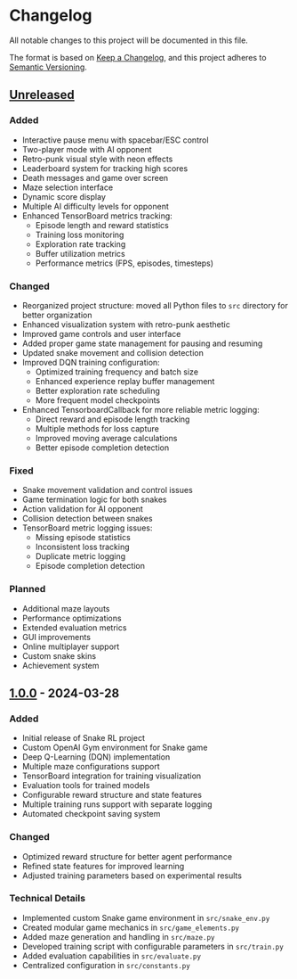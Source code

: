 # Changelog

All notable changes to this project will be documented in this file.

The format is based on [Keep a Changelog](https://keepachangelog.com/en/1.0.0/),
and this project adheres to [Semantic Versioning](https://semver.org/spec/v2.0.0.html).

## [Unreleased]
### Added
- Interactive pause menu with spacebar/ESC control
- Two-player mode with AI opponent
- Retro-punk visual style with neon effects
- Leaderboard system for tracking high scores
- Death messages and game over screen
- Maze selection interface
- Dynamic score display
- Multiple AI difficulty levels for opponent
- Enhanced TensorBoard metrics tracking:
  - Episode length and reward statistics
  - Training loss monitoring
  - Exploration rate tracking
  - Buffer utilization metrics
  - Performance metrics (FPS, episodes, timesteps)

### Changed
- Reorganized project structure: moved all Python files to `src` directory for better organization
- Enhanced visualization system with retro-punk aesthetic
- Improved game controls and user interface
- Added proper game state management for pausing and resuming
- Updated snake movement and collision detection
- Improved DQN training configuration:
  - Optimized training frequency and batch size
  - Enhanced experience replay buffer management
  - Better exploration rate scheduling
  - More frequent model checkpoints
- Enhanced TensorboardCallback for more reliable metric logging:
  - Direct reward and episode length tracking
  - Multiple methods for loss capture
  - Improved moving average calculations
  - Better episode completion detection

### Fixed
- Snake movement validation and control issues
- Game termination logic for both snakes
- Action validation for AI opponent
- Collision detection between snakes
- TensorBoard metric logging issues:
  - Missing episode statistics
  - Inconsistent loss tracking
  - Duplicate metric logging
  - Episode completion detection

### Planned
- Additional maze layouts
- Performance optimizations
- Extended evaluation metrics
- GUI improvements
- Online multiplayer support
- Custom snake skins
- Achievement system

## [1.0.0] - 2024-03-28

### Added
- Initial release of Snake RL project
- Custom OpenAI Gym environment for Snake game
- Deep Q-Learning (DQN) implementation
- Multiple maze configurations support
- TensorBoard integration for training visualization
- Evaluation tools for trained models
- Configurable reward structure and state features
- Multiple training runs support with separate logging
- Automated checkpoint saving system

### Changed
- Optimized reward structure for better agent performance
- Refined state features for improved learning
- Adjusted training parameters based on experimental results

### Technical Details
- Implemented custom Snake game environment in `src/snake_env.py`
- Created modular game mechanics in `src/game_elements.py`
- Added maze generation and handling in `src/maze.py`
- Developed training script with configurable parameters in `src/train.py`
- Added evaluation capabilities in `src/evaluate.py`
- Centralized configuration in `src/constants.py`

[1.0.0]: https://github.com/EricBlanvillain/snake_rl/releases/tag/v1.0.0
[Unreleased]: https://github.com/EricBlanvillain/snake_rl/compare/v1.0.0...HEAD
